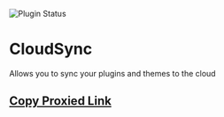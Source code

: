 ![Plugin Status](https://img.shields.io/badge/plugin_status-proxied-4DD0E1?style=for-the-badge)

# CloudSync

Allows you to sync your plugins and themes to the cloud

## [Copy Proxied Link](https://vd-plugins.github.io/proxy/gabe616.github.io/VendettaPlugins/cloud-sync/)
